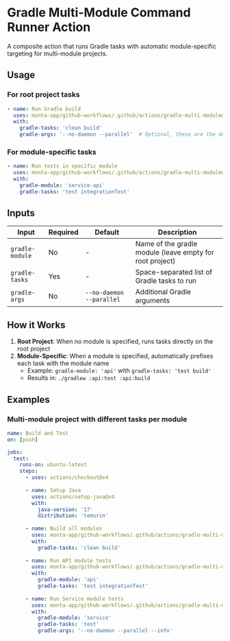 # Gradle Multi-Module Command Runner Action

A composite action that runs Gradle tasks with automatic module-specific targeting for multi-module projects.

## Usage

### For root project tasks
```yaml
- name: Run Gradle build
  uses: monta-app/github-workflows/.github/actions/gradle-multi-module@main
  with:
    gradle-tasks: 'clean build'
    gradle-args: '--no-daemon --parallel'  # Optional, these are the defaults
```

### For module-specific tasks
```yaml
- name: Run tests in specific module
  uses: monta-app/github-workflows/.github/actions/gradle-multi-module@main
  with:
    gradle-module: 'service-api'
    gradle-tasks: 'test integrationTest'
```

## Inputs

| Input | Required | Default | Description |
|-------|----------|---------|-------------|
| `gradle-module` | No | - | Name of the gradle module (leave empty for root project) |
| `gradle-tasks` | Yes | - | Space-separated list of Gradle tasks to run |
| `gradle-args` | No | `--no-daemon --parallel` | Additional Gradle arguments |

## How it Works

1. **Root Project**: When no module is specified, runs tasks directly on the root project
2. **Module-Specific**: When a module is specified, automatically prefixes each task with the module name
   - Example: `gradle-module: 'api'` with `gradle-tasks: 'test build'` 
   - Results in: `./gradlew :api:test :api:build`

## Examples

### Multi-module project with different tasks per module
```yaml
name: Build and Test
on: [push]

jobs:
  test:
    runs-on: ubuntu-latest
    steps:
      - uses: actions/checkout@v4
      
      - name: Setup Java
        uses: actions/setup-java@v4
        with:
          java-version: '17'
          distribution: 'temurin'
      
      - name: Build all modules
        uses: monta-app/github-workflows/.github/actions/gradle-multi-module@main
        with:
          gradle-tasks: 'clean build'
      
      - name: Run API module tests
        uses: monta-app/github-workflows/.github/actions/gradle-multi-module@main
        with:
          gradle-module: 'api'
          gradle-tasks: 'test integrationTest'
      
      - name: Run Service module tests
        uses: monta-app/github-workflows/.github/actions/gradle-multi-module@main
        with:
          gradle-module: 'service'
          gradle-tasks: 'test'
          gradle-args: '--no-daemon --parallel --info'
```